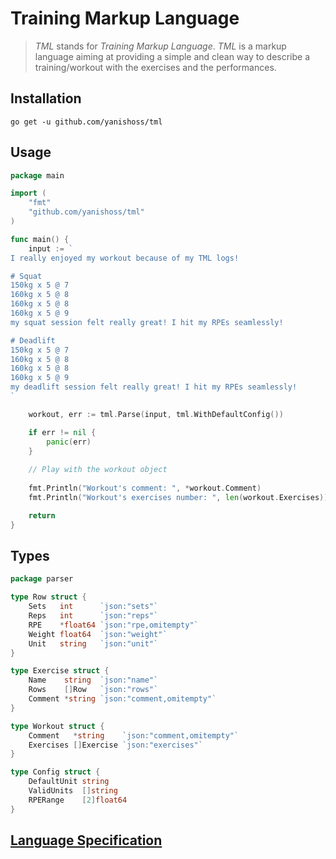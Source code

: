 # Training Markup Language

> *TML* stands for *Training Markup Language*. *TML* is a markup language aiming at providing a simple and clean way to describe a training/workout with the exercises and the performances.

## Installation
```shell script
go get -u github.com/yanishoss/tml
```

## Usage
```go
package main

import (
    "fmt"
    "github.com/yanishoss/tml"
)

func main() {
    input := `
I really enjoyed my workout because of my TML logs!

# Squat
150kg x 5 @ 7
160kg x 5 @ 8
160kg x 5 @ 8
160kg x 5 @ 9
my squat session felt really great! I hit my RPEs seamlessly!

# Deadlift
150kg x 5 @ 7
160kg x 5 @ 8
160kg x 5 @ 8
160kg x 5 @ 9
my deadlift session felt really great! I hit my RPEs seamlessly!
`

    workout, err := tml.Parse(input, tml.WithDefaultConfig())

    if err != nil {
        panic(err)
    }
    
    // Play with the workout object
    
    fmt.Println("Workout's comment: ", *workout.Comment)
    fmt.Println("Workout's exercises number: ", len(workout.Exercises))

    return 
}
```

## Types
```go
package parser

type Row struct {
	Sets   int      `json:"sets"`
	Reps   int      `json:"reps"`
	RPE    *float64 `json:"rpe,omitempty"`
	Weight float64  `json:"weight"`
	Unit   string   `json:"unit"`
}

type Exercise struct {
	Name    string  `json:"name"`
	Rows    []Row   `json:"rows"`
	Comment *string `json:"comment,omitempty"`
}

type Workout struct {
	Comment   *string    `json:"comment,omitempty"`
	Exercises []Exercise `json:"exercises"`
}

type Config struct {
	DefaultUnit string
	ValidUnits  []string
	RPERange    [2]float64
}
```

## [Language Specification](https://github.com/yanishoss/tml/master/SPECIFICATION.md "TML Specification")